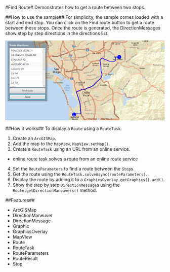 #Find Route#
Demonstrates how to get a route between two stops.

##How to use the sample##
For simplicity, the sample comes loaded with a start and end stop. You can click on the Find route button to get a route between these stops. Once the route is generated, the DirectionMessages show step by step directions in the directions list.

![](FindRoute.png)

##How it works##
To display a `Route` using a `RouteTask`:

1. Create an `ArcGISMap`.
2. Add the map to the `MapView`, `MapView.setMap()`. 
3. Create a `RouteTask` using an URL from an online service. 
  - online route task solves a route from an online route service
4. Set the `RouteParameters` to find a route between the `Stop`s. 
5. Get the route using the  `RouteTask.solveAsync(routeParameters)`.
6. Display the route by adding it to a `GraphicsOverlay.getGraphics().add()`.
7. Show the step by step `DirectionMessage`s using the `Route.getDirectionManeuvers()` method.

##Features##
- ArcGISMap
- DirectionManeuver
- DirectionMessage
- Graphic
- GraphicsOverlay
- MapView
- Route
- RouteTask
- RouteParameters
- RouteResult
- Stop
